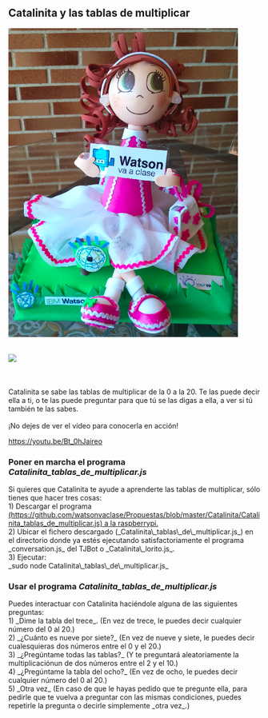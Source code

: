 

## Catalinita y las tablas de multiplicar


<img id="img1" src="Catalinita/Catalinita.png"> <br> <br>


<img src="github.com/watsonvaclase/Propuestas/blob/master/Catalinita/Catalinita.png" id=""> <br> <br>
<br>
<div id="texto1">Catalinita se sabe las tablas de multiplicar de la 0 a la 20. Te las puede decir ella a ti, o te las puede preguntar para que tú se las digas a ella, a ver si tú también te las sabes.</div>
<br>

<div id="texto2">¡No dejes de ver el vídeo para conocerla en acción!</div>

<a href="https://youtu.be/Bt_0hJaireo"> https://youtu.be/Bt_0hJaireo</a>

### Poner en marcha el programa _Catalinita\_tablas\_de\_multiplicar.js_

<div id="texto3">Si quieres que Catalinita te ayude a aprenderte las tablas de multiplicar, sólo tienes que hacer tres cosas:</div>

<div id="texto4">1) Descargar el programa <a href="Catalinita_tablas_de_multiplicar.js">(https://github.com/watsonvaclase/Propuestas/blob/master/Catalinita/Catalinita_tablas_de_multiplicar.js) a la raspberrypi.</a></div>

<div id="texto5">2) Ubicar el fichero descargado (_Catalinita\_tablas\_de\_multiplicar.js_) en el directorio donde ya estés ejecutando satisfactoriamente el programa _conversation.js_ del TJBot o _Catalinita\_lorito.js_.</div>

<div id="texto6">3) Ejecutar: <br>
_sudo node Catalinita\_tablas\_de\_multiplicar.js_</div>

### Usar el programa _Catalinita\_tablas\_de\_multiplicar.js_

<div id="texto7">Puedes interactuar con Catalinita haciéndole alguna de las siguientes preguntas:</div>

<div id="texto8">1) _Dime la tabla del trece_. (En vez de trece, le puedes decir cualquier número del 0 al 20.) </div>

<div id="texto9">2) _¿Cuánto es nueve por siete?_ (En vez de nueve y siete, le puedes decir cualesquieras dos números entre el 0 y el 20.)</div>

<div id="texto10">3) _¿Pregúntame todas las tablas?_ (Y te preguntará aleatoriamente la multiplicaciónun de dos números entre el 2 y el 10.)</div>

<div id="texto11">4) _¿Pregúntame la tabla del ocho?_ (En vez de ocho, le puedes decir cualquier número del 0 al 20.)</div>

<div id="texto12">5) _Otra vez_ (En caso de que le hayas pedido que te pregunte ella, para pedirle que te vuelva a preguntar con las mismas condiciones, puedes repetirle la pregunta o decirle simplemente _otra vez_.)</div>


